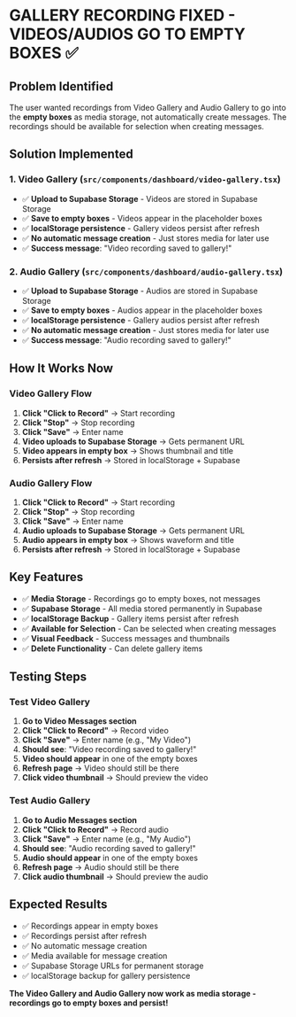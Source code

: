 # GALLERY RECORDING FIXED - VIDEOS/AUDIOS GO TO EMPTY BOXES ✅

## Problem Identified
The user wanted recordings from Video Gallery and Audio Gallery to go into the **empty boxes** as media storage, not automatically create messages. The recordings should be available for selection when creating messages.

## Solution Implemented

### 1. Video Gallery (`src/components/dashboard/video-gallery.tsx`)
- ✅ **Upload to Supabase Storage** - Videos are stored in Supabase Storage
- ✅ **Save to empty boxes** - Videos appear in the placeholder boxes
- ✅ **localStorage persistence** - Gallery videos persist after refresh
- ✅ **No automatic message creation** - Just stores media for later use
- ✅ **Success message**: "Video recording saved to gallery!"

### 2. Audio Gallery (`src/components/dashboard/audio-gallery.tsx`)
- ✅ **Upload to Supabase Storage** - Audios are stored in Supabase Storage  
- ✅ **Save to empty boxes** - Audios appear in the placeholder boxes
- ✅ **localStorage persistence** - Gallery audios persist after refresh
- ✅ **No automatic message creation** - Just stores media for later use
- ✅ **Success message**: "Audio recording saved to gallery!"

## How It Works Now

### Video Gallery Flow
1. **Click "Click to Record"** → Start recording
2. **Click "Stop"** → Stop recording  
3. **Click "Save"** → Enter name
4. **Video uploads to Supabase Storage** → Gets permanent URL
5. **Video appears in empty box** → Shows thumbnail and title
6. **Persists after refresh** → Stored in localStorage + Supabase

### Audio Gallery Flow
1. **Click "Click to Record"** → Start recording
2. **Click "Stop"** → Stop recording
3. **Click "Save"** → Enter name  
4. **Audio uploads to Supabase Storage** → Gets permanent URL
5. **Audio appears in empty box** → Shows waveform and title
6. **Persists after refresh** → Stored in localStorage + Supabase

## Key Features
- ✅ **Media Storage** - Recordings go to empty boxes, not messages
- ✅ **Supabase Storage** - All media stored permanently in Supabase
- ✅ **localStorage Backup** - Gallery items persist after refresh
- ✅ **Available for Selection** - Can be selected when creating messages
- ✅ **Visual Feedback** - Success messages and thumbnails
- ✅ **Delete Functionality** - Can delete gallery items

## Testing Steps

### Test Video Gallery
1. **Go to Video Messages section**
2. **Click "Click to Record"** → Record video
3. **Click "Save"** → Enter name (e.g., "My Video")
4. **Should see**: "Video recording saved to gallery!"
5. **Video should appear** in one of the empty boxes
6. **Refresh page** → Video should still be there
7. **Click video thumbnail** → Should preview the video

### Test Audio Gallery  
1. **Go to Audio Messages section**
2. **Click "Click to Record"** → Record audio
3. **Click "Save"** → Enter name (e.g., "My Audio")
4. **Should see**: "Audio recording saved to gallery!"
5. **Audio should appear** in one of the empty boxes
6. **Refresh page** → Audio should still be there
7. **Click audio thumbnail** → Should preview the audio

## Expected Results
- ✅ Recordings appear in empty boxes
- ✅ Recordings persist after refresh
- ✅ No automatic message creation
- ✅ Media available for message creation
- ✅ Supabase Storage URLs for permanent storage
- ✅ localStorage backup for gallery persistence

**The Video Gallery and Audio Gallery now work as media storage - recordings go to empty boxes and persist!**

